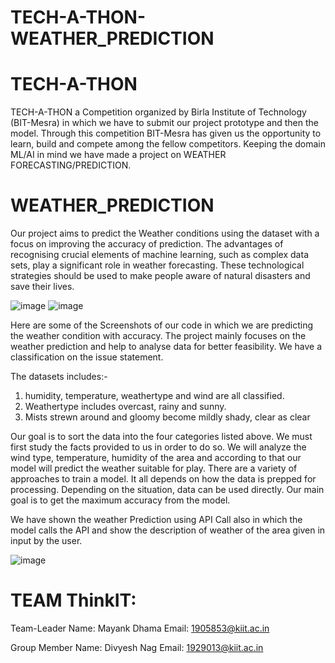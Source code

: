 # TECH-A-THON-WEATHER_PREDICTION

# TECH-A-THON
TECH-A-THON a Competition organized by Birla Institute of Technology (BIT-Mesra) in which we have to submit our project prototype and then the model. Through this competition BIT-Mesra has given us the opportunity to learn, build and compete among the fellow competitors. Keeping the domain ML/AI in mind we have made a project on WEATHER FORECASTING/PREDICTION.

# WEATHER_PREDICTION
Our project aims to predict the Weather conditions using the dataset with a focus on improving the accuracy of prediction. The advantages of recognising crucial elements of machine learning, such as complex data sets, play a significant role in weather forecasting. These technological strategies should be used to make people aware of natural disasters and save their lives.

![image](https://user-images.githubusercontent.com/91792928/135722931-405f1318-74ea-4682-98ee-bf3cee733a92.png)
![image](https://user-images.githubusercontent.com/91792928/135722943-35886874-e8da-4e35-b42c-f41be1c380a0.png)

Here are some of the Screenshots of our code in which we are predicting the weather condition with accuracy. The project mainly focuses on the weather prediction and help to analyse data for better feasibility. We have a classification on the issue statement. 

The datasets includes:-
1. humidity, temperature, weathertype and wind are all classified.
2. Weathertype includes overcast, rainy and sunny.
3. Mists strewn around and gloomy become mildly shady, clear as clear

Our goal is to sort the data into the four categories listed above. We must first study the facts provided to us in order to do so. We will analyze the wind type, temperature, humidity of the area and according to that our model will predict the weather suitable for play. There are a variety of approaches to train a model. It all depends on how the data is
prepped for processing. Depending on the situation, data can be used directly. Our main goal is to get the maximum accuracy from the model.

We have shown the weather Prediction using API Call also in which the model calls the API and show the description of weather of the area given in input by the user.

![image](https://user-images.githubusercontent.com/91792928/135723325-6b1c3cd8-bd86-4396-8c52-b75f63b70da9.png)

 
 
 
# TEAM ThinkIT:
  Team-Leader Name: Mayank Dhama
  Email: 1905853@kiit.ac.in
 
  Group Member Name: Divyesh Nag
  Email: 1929013@kiit.ac.in
